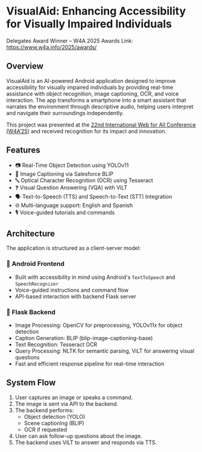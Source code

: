 # VisualAid: Enhancing Accessibility for Visually Impaired Individuals


Delegates Award Winner – W4A 2025 Awards
Link: https://www.w4a.info/2025/awards/

## Overview

VisualAid is an AI-powered Android application designed to improve accessibility for visually impaired individuals by providing real-time assistance with object recognition, image captioning, OCR, and voice interaction. The app transforms a smartphone into a smart assistant that narrates the environment through descriptive audio, helping users interpret and navigate their surroundings independently.

This project was presented at the [22nd International Web for All Conference (W4A’25)](https://www.w4a.info/2025/) and received recognition for its impact and innovation.

## Features

- 📷 Real-Time Object Detection using YOLOv11
- 📝 Image Captioning via Salesforce BLIP
- 🔤 Optical Character Recognition (OCR) using Tesseract
- ❓ Visual Question Answering (VQA) with ViLT
- 🗣️ Text-to-Speech (TTS) and Speech-to-Text (STT) Integration
- 🌐 Multi-language support: English and Spanish
- 🎙️ Voice-guided tutorials and commands

## Architecture

The application is structured as a client-server model:

### 📱 Android Frontend
- Built with accessibility in mind using Android's `TextToSpeech` and `SpeechRecognizer`
- Voice-guided instructions and command flow
- API-based interaction with backend Flask server

### 🧠 Flask Backend
- Image Processing: OpenCV for preprocessing, YOLOv11x for object detection
- Caption Generation: BLIP (blip-image-captioning-base)
- Text Recognition: Tesseract OCR
- Query Processing: NLTK for semantic parsing, ViLT for answering visual questions
- Fast and efficient response pipeline for real-time interaction

## System Flow

1. User captures an image or speaks a command.
2. The image is sent via API to the backend.
3. The backend performs:
   - Object detection (YOLO)
   - Scene captioning (BLIP)
   - OCR if requested
4. User can ask follow-up questions about the image.
5. The backend uses ViLT to answer and responds via TTS.

